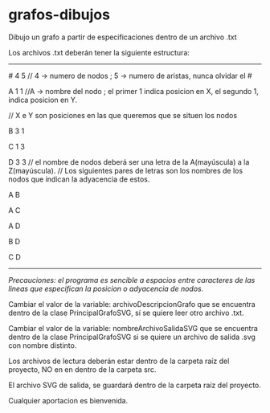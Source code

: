 # grafos-dibujos
Dibujo un grafo a partir de especificaciones dentro de un archivo .txt

Los archivos .txt deberán tener la siguiente estructura:

--------------------

<text> #</text> 4 5   // 4 -> numero de nodos ;  5 -> numero de aristas, nunca olvidar el <text>  # </text>

A 1 1 //A -> nombre del nodo ; el primer 1 indica posicion en X, el segundo 1, indica posicion en Y.

// X e Y son posiciones en las que queremos que se situen los nodos 

B 3 1

C 1 3

D 3 3
// el nombre de nodos deberá ser una letra de la A(mayúscula) a la Z(mayúscula).
// Los siguientes pares de letras son los nombres de los nodos que indican la adyacencia de estos.

A B

A C

A D

B D

C D

---------------------

_Precauciones: el programa es sencible a espacios entre caracteres de las lineas que especifican la posicion o adyacencia de nodos._

Cambiar el valor de la variable: archivoDescripcionGrafo que se encuentra dentro de la clase PrincipalGrafoSVG, sí se quiere leer otro archivo .txt.

Cambiar el valor de la variable: nombreArchivoSalidaSVG que se encuentra dentro de la clase PrincipalGrafoSVG si se quiere un archivo de salida .svg 
 con nombre distinto.

Los archivos de lectura deberán estar dentro de la carpeta raíz del proyecto, NO en en dentro de la carpeta src.

El archivo SVG de salida, se guardará dentro de la carpeta raíz del proyecto.

Cualquier aportacion es bienvenida.
